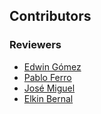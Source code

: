 ## Contributors

### Reviewers

* [Edwin Gómez](https://github.com/eledwinn)
* [Pablo Ferro](https://github.com/pabloferro)
* [José Miguel](https://github.com/josepplloo)
* [Elkin Bernal](https://github.com/betoobernal)
